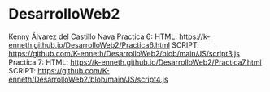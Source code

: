 # DesarrolloWeb2
Kenny Álvarez del Castillo Nava
Practica 6: 
HTML:
https://k-enneth.github.io/DesarrolloWeb2/Practica6.html
SCRIPT:
https://github.com/K-enneth/DesarrolloWeb2/blob/main/JS/script3.js
Practica 7:
HTML:
https://k-enneth.github.io/DesarrolloWeb2/Practica7.html
SCRIPT:
https://github.com/K-enneth/DesarrolloWeb2/blob/main/JS/script4.js
